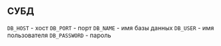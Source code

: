 ## СУБД

`DB_HOST` - хост
`DB_PORT` - порт
`DB_NAME` - имя базы данных
`DB_USER` - имя пользователя
`DB_PASSWORD` - пароль
